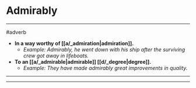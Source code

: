 # Admirably
---
#adverb
- **In a way worthy of [[a/_admiration|admiration]].**
	- _Example: Admirably, he went down with his ship after the surviving crew got away in lifeboats._
- **To an [[a/_admirable|admirable]] [[d/_degree|degree]].**
	- _Example: They have made admirably great improvements in quality._
---
---

